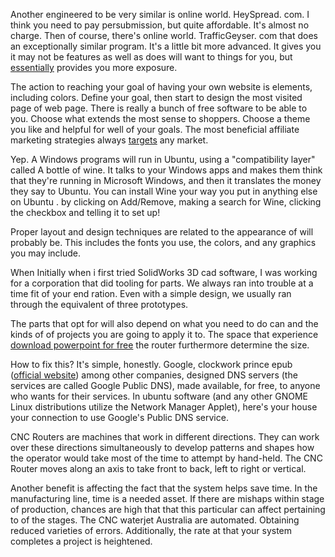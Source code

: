 Another engineered to be very similar is online world. HeySpread. com. I
think you need to pay persubmission, but quite affordable. It's almost
no charge. Then of course, there's online world. TrafficGeyser. com that
does an exceptionally similar program. It's a little bit more advanced.
It gives you it may not be features as well as does will want to things
for you, but
[essentially](https://Www.Collinsdictionary.com/dictionary/english/essentially)
provides you more exposure.

The action to reaching your goal of having your own website is elements,
including colors. Define your goal, then start to design the most
visited page of web page. There is really a bunch of free software to be
able to you. Choose what extends the most sense to shoppers. Choose a
theme you like and helpful for well of your goals. The most beneficial
affiliate marketing strategies always
[targets](https://Slashdot.org/index2.pl?fhfilter=targets) any market.

Yep. A Windows programs will run in Ubuntu, using a "compatibility
layer" called A bottle of wine. It talks to your Windows apps and makes
them think that they're running in Microsoft Windows, and then it
translates the money they say to Ubuntu. You can install Wine your way
you put in anything else on Ubuntu . by clicking on Add/Remove, making a
search for Wine, clicking the checkbox and telling it to set up\!

Proper layout and design techniques are related to the appearance of
will probably be. This includes the fonts you use, the colors, and any
graphics you may include.

When Initially when i first tried SolidWorks 3D cad software, I was
working for a corporation that did tooling for parts. We always ran into
trouble at a time fit of your end ration. Even with a simple design, we
usually ran through the equivalent of three prototypes.

The parts that opt for will also depend on what you need to do can and
the kinds of of projects you are going to apply it to. The space that
experience [download powerpoint for
free](http://widropedia.com/index.php?title=Repair_And_Clean_Operating_System_-_Do_You_Know_How_Its_Done)
the router furthermore determine the size.

How to fix this? It's simple, honestly. Google, clockwork prince epub
([official
website](https://appdev.grinnell.edu/wiki/view/Some_Basic_Elements_Finding_A_Website_Up_And_Running))
among other companies, designed DNS servers (the services are called
Google Public DNS), made available, for free, to anyone who wants for
their services. In ubuntu software (and any other GNOME Linux
distributions utilize the Network Manager Applet), here's your house
your connection to use Google's Public DNS service.

CNC Routers are machines that work in different directions. They can
work over these directions simultaneously to develop patterns and shapes
how the operator would take most of the time to attempt by hand-held.
The CNC Router moves along an axis to take front to back, left to right
or vertical.

Another benefit is affecting the fact that the system helps save time.
In the manufacturing line, time is a needed asset. If there are mishaps
within stage of production, chances are high that that this particular
can affect pertaining to of the stages. The CNC waterjet Australia are
automated. Obtaining reduced varieties of errors. Additionally, the rate
at that your system completes a project is heightened.